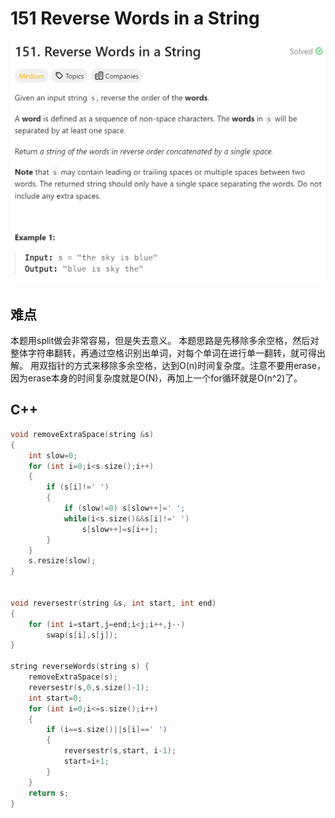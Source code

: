 # 151 Reverse Words in a String
![alt text](image.png)

## 难点
本题用split做会非常容易，但是失去意义。
本题思路是先移除多余空格，然后对整体字符串翻转，再通过空格识别出单词，对每个单词在进行单一翻转，就可得出解。
用双指针的方式来移除多余空格，达到O(n)时间复杂度。注意不要用erase，因为erase本身的时间复杂度就是O(N)，再加上一个for循环就是O(n^2)了。

## C++
``` C++
void removeExtraSpace(string &s)
{
    int slow=0;
    for (int i=0;i<s.size();i++)
    {
        if (s[i]!=' ')
        {
            if (slow!=0) s[slow++]=' ';
            while(i<s.size()&&s[i]!=' ')
                s[slow++]=s[i++];
        }
    }
    s.resize(slow);
}


void reversestr(string &s, int start, int end)
{
    for (int i=start,j=end;i<j;i++,j--)
        swap(s[i],s[j]);
}

string reverseWords(string s) {
    removeExtraSpace(s);
    reversestr(s,0,s.size()-1);
    int start=0;
    for (int i=0;i<=s.size();i++)
    {
        if (i==s.size()||s[i]==' ')
        {
            reversestr(s,start, i-1);
            start=i+1;
        }
    }
    return s;
}
```